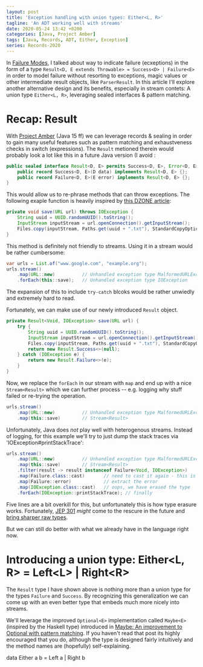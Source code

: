 ```yaml
---
layout: post
title: 'Exception handling with union types: Either<L, R>'
tagline: 'An ADT working well with streams'
date: 2020-05-24 13:42 +0200
categories: [Java, Project Amber]
tags: [Java, Records, ADT, Either, Exception]
series: Records-2020
---
```


In [Failure Modes](http://localhost:4000/blog/failure-modes-2020), I talked about way to indicate failure (ecxeptions) in the form of a type
`Result<D, E extends Throwable> = Success<D> | Failure<E>` in order to model failure without resorting to exceptions,
magic values or other intermediate result objects, like `ParserResult`. In this article I'll explore another alternative
design and its benefits, especially in stream contets: A union type `Either<L, R>`, leveraging sealed interfaces & pattern
matching.

# Recap: Result

With [Project Amber] (Java 15 ff) we can leverage records & sealing in order to gain many useful features such as 
pattern matching and exhaustveness checks in switch (expressions). The `Result` metioned therein would probably look
a lot like this in a future Java version (I avoid :

````java
public sealed interface Result<D, E> permits Success<D, E>, Error<D, E> {
	public record Success<D, E>(D data) implements Result<D, E> {};
	public record Failure<D, E>(E error) implements Result<D, E> {};
}
````

This would allow us to re-phrase methods that can throw exceptions. The following exaple function is heavily inspired
by [this DZONE article](https://dzone.com/articles/how-to-handle-checked-exception-in-lambda-expressi):

````java
private void save(URL url) throws IOException {
	String uuid = UUID.randomUUID().toString();
	InputStream inputStream = url.openConnection().getInputStream();
	Files.copy(inputStream, Paths.get(uuid + ".txt"), StandardCopyOption.REPLACE_EXISTING);
}
````

This method is definitely not friendly to streams. Using it in a stream would be rather cumbersome:

````java
var urls = List.of("www.google.com", "example.org");
urls.stream()
	.map(URL::new)			// Unhandled exception type MalformedURLException
	.forEach(this::save);	// Unhandled exception type IOException
````

The expansion of this to include `try-catch` blcoks would be rather unwiedly and extremely hard to read.

Fortunately, we can make use of our newly introduced `Result` object.

````java
private Result<Void, IOException> save(URL url) {
	try {
		String uuid = UUID.randomUUID().toString();
		InputStream inputStream = url.openConnection().getInputStream();
		Files.copy(inputStream, Paths.get(uuid + ".txt"), StandardCopyOption.REPLACE_EXISTING);
		return new Result.Success<>(null);
	} catch (IOException e) {
		return new Result.Failure<>(e);
	}
}
````

Now, we replace the `forEach` in our stream with `map` and end up with a nice `Stream<Result>` which we can further
process -- e.g. logging why stuff failed or re-trying the operation.

````java
urls.stream()
	.map(URL::new)			// Unhandled exception type MalformedURLException
	.map(this::save)		// Stream<Result>
````

Unfortunately, Java does *not* play well with heterogenous streams. Instead of logging, for this example we'll try
to just dump the stack traces via 'IOException#printStackTrace':

````java
urls.stream()
	.map(URL::new)			// Unhandled exception type MalformedURLException
	.map(this::save)		// Stream<Result>
	.filter(result -> result instanceof Failure<Void, IOException>)
	.map(Failure.class::cast)		// need to cast it again - this is why pattern matching in instanceof is coming
	.map(Failure::error)			// extract the error
	.map(IOException.class::cast)	// oops, we have erased the type
	.forEach(IOException::printStackTrace); // finally
````

Five lines are a bit overkill for this, but unfortunately this is how type erasure works. Fortunately, [JEP 301] *might*
come to the rescure in the future and [bring sharper raw types][Enhanced Enums].

But we can still do better with what we already have in the language right now.

# Introducing a union type: Either<L, R> = Left\<L\> | Right\<R\>

The `Result` type I have shown above is nothing more than a union type for the types `Failure` and `Success`.
By recognizing this generalization we can come up with an even better type that embeds much more nicely into streams.

We'll leverage the improved `Optional<E>` implementation called `Maybe<E>` (inspired by the Haskell type) introduced in
[Maybe: An improvement to Optional with pattern matching](./blog/maybe-e-an-improvement-to-optional-e-with-pattern-matching-2020).
If you haven't read that post its highly encouraged that you do, although the type is designed fairly intuitively and
the method names are (hopefully) self-explaining.




data Either a b = Left a | Right b

[JEP 301]: https://openjdk.java.net/jeps/301
[Project Amber]: https://cr.openjdk.java.net/~briangoetz/amber/datum.html
[Enhanced Enums]: http://cr.openjdk.java.net/~mcimadamore/amber/enhanced-enums.html